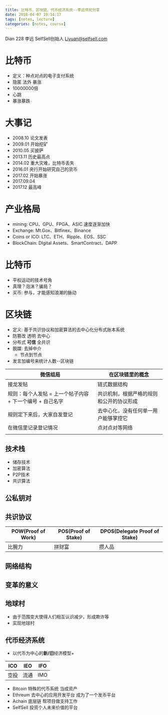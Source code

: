 ```yaml
---
title: 比特币、区块链、代币经济系统--李远师兄分享
date: 2018-04-07 19:14:17
tags: [notes, lecture]
categories: [notes, course]
---
```


Dian 228 李远 SelfSell创始人
Liyuan@selfsell.com

# 比特币

- 定义：种点对点的电子支付系统
- 隐匿 法外 暴涨
- 10000000倍
- 心跳
- 暴涨暴跌

# 大事记

- 2008.10 论文发表
- 2009.01 开始挖矿
- 2010.05 买披萨
- 2013.11 历史最高点
- 2014.02 重大灾难，比特币丢失
- 2016.01 央行开始研究自己的货币
- 2017.02 开始暴涨
- 2017.09.04
- 2017.12 最高峰

# 产业格局

- mining: CPU、GPU、FPGA、ASIC 速度逐渐加快
- Exchange: Mt.Gox、Bitfinex、Binance
- Coins or ICO: LTC、ETH、Ripple、EOS、SSC
- BlockChain: DIgital Assets、SmartContract、DAPP

# 比特币

- 平权运动的技术号角
- 真理？泡沫？骗局？
- 买币: 参与，才能感知浪潮的脉动

# 区块链

- 定义: 基于共识协议和加密算法的去中心化分布式账本系统
- 防篡改 透明 去中心
- 分布式 **可信** 全共识
- 脱媒: 去掉中介
    - 节点到节点
- 发言加编号来统计人数--区块链

| 微信组局                                                  | 在区块链里的概念                         |
| --------------------------------------------------------- | ---------------------------------------- |
| 接龙发帖                                                   | 链式数据结构                             |
| 规则：每个人发帖 = 上一个帖子内容 + 下一个编号 + 自己名字 | 共识机制，根据严格的规则和公开的协议形成 |
| 规则定下来后，大家自发登记                                | 去中心化，没有任何单一用户能够掌控它     |
| 在微信里记录登记情况                                      | 点对点对等网络                           |
|                                                           |


## 技术栈
- 储存技术
- 加密算法
- P2P技术
- 共识算法

## 公私钥对

## 共识协议

| POW(Proof of Work) | POS(Proof of Stake) | DPOS(Delegate Proof of Stake) |
| ------------------ | ------------------- | ----------------------------- |
| 比腕力             | 拼财富              | 攒人品                        |

## 网络结构

## 变革的意义

## 地球村

- 由于范围变大使得人们相互认识减少，形成欺诈等
- 实现地球村

## 代币经济系统

- 以代币为中心的**新/旧**经济模型+

| ICO  | IEO  | IFO |
| ---- | ---- | --- |
| 空投 | 流通 | IMO |

- Bitcoin 特殊的代币系统 当成资产
- Ethreum 去中心的应用开发平台 成为了一个发币平台
- Achain 底层链 帮项目做支持工作
- SelfSell 投资个人未来价值的平台
